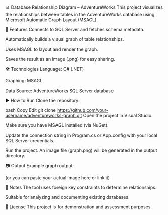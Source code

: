 📊 Database Relationship Diagram – AdventureWorks
This project visualizes the relationships between tables in the AdventureWorks database using Microsoft Automatic Graph Layout (MSAGL).

🧩 Features
Connects to SQL Server and fetches schema metadata.

Automatically builds a visual graph of table relationships.

Uses MSAGL to layout and render the graph.

Saves the result as an image (.png) for easy sharing.

🛠️ Technologies
Language: C# (.NET)

Graphing: MSAGL

Data Source: AdventureWorks SQL Server database

▶️ How to Run
Clone the repository:

bash
Copy
Edit
git clone https://github.com/your-username/adventureworks-graph.git
Open the project in Visual Studio.

Make sure you have MSAGL installed (via NuGet).

Update the connection string in Program.cs or App.config with your local SQL Server credentials.

Run the project.
An image file (graph.png) will be generated in the output directory.

📷 Output
Example graph output:

(or you can paste your actual image here or link it)

📎 Notes
The tool uses foreign key constraints to determine relationships.

Suitable for analyzing and documenting existing databases.

🤝 License
This project is for demonstration and assessment purposes.

